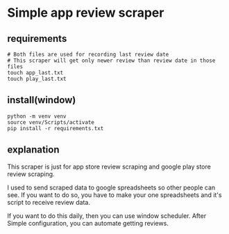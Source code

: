 # Simple app review scraper

## requirements

```
# Both files are used for recording last review date
# This scraper will get only newer review than review date in those files
touch app_last.txt
touch play_last.txt
```

## install(window)

```
python -m venv venv
source venv/Scripts/activate
pip install -r requirements.txt
```

## explanation

This scraper is just for app store review scraping and google play store review scraping.

I used to send scraped data to google spreadsheets so other people can see.
If you want to do so, you have to make your one spreadsheets and it's script to receive review data.

If you want to do this daily, then you can use window scheduler.
After Simple configuration, you can automate getting reviews.
